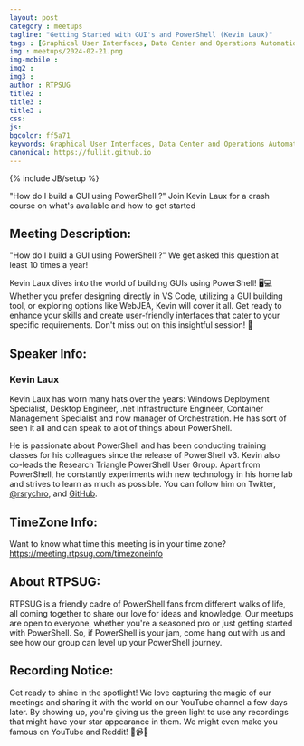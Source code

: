 ```yaml
---
layout: post
category : meetups
tagline: "Getting Started with GUI's and PowerShell (Kevin Laux)"
tags : [Graphical User Interfaces, Data Center and Operations Automation, PowerShell, System Administration, Automation]
img : meetups/2024-02-21.png
img-mobile : 
img2 : 
img3 : 
author : RTPSUG
title2 : 
title3 : 
title3 : 
css: 
js: 
bgcolor: ff5a71
keywords: Graphical User Interfaces, Data Center and Operations Automation, PowerShell, System Administration, Automation
canonical: https://fullit.github.io
---
```

{% include JB/setup %}


"How do I build a GUI using PowerShell ?" Join Kevin Laux for a crash course on what's available and how to get started

<!--more-->

## Meeting Description:

"How do I build a GUI using PowerShell ?" We get asked this question at least 10 times a year!

Kevin Laux dives into the world of building GUIs using PowerShell! 🖥️💻
Whether you prefer designing directly in VS Code, utilizing a GUI building tool, or exploring options like WebJEA, Kevin will cover it all. Get ready to enhance your skills and create user-friendly interfaces that cater to your specific requirements. Don't miss out on this insightful session! 🚀


## Speaker Info:

### Kevin Laux

Kevin Laux has worn many hats over the years: Windows Deployment Specialist, Desktop Engineer, .net Infrastructure Engineer, Container Management Specialist and now manager of Orchestration. He has sort of seen it all and can speak to alot of things about PowerShell.

He is passionate about PowerShell and has been conducting training classes for his colleagues since the release of PowerShell v3. Kevin also co-leads the Research Triangle PowerShell User Group. Apart from PowerShell, he constantly experiments with new technology in his home lab and strives to learn as much as possible. You can follow him on Twitter, [@rsrychro](https://twitter.com/rsrychro), and [GitHub](https://github.com/KevinLaux).



## TimeZone Info:

Want to know what time this meeting is in your time zone?
https://meeting.rtpsug.com/timezoneinfo

## About RTPSUG:

RTPSUG is a friendly cadre of PowerShell fans from different walks of life, all coming together to share our love for ideas and knowledge. Our meetups are open to everyone, whether you're a seasoned pro or just getting started with PowerShell. So, if PowerShell is your jam, come hang out with us and see how our group can level up your PowerShell journey.

## Recording Notice:

Get ready to shine in the spotlight! We love capturing the magic of our meetings and sharing it with the world on our YouTube channel a few days later. By showing up, you're giving us the green light to use any recordings that might have your star appearance in them. We might even make you famous on YouTube and Reddit!
🌟📹😄


